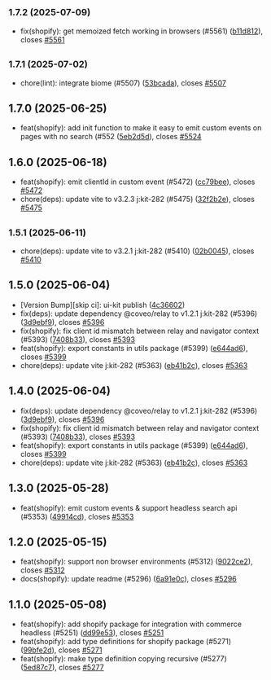 ## <small>1.7.2 (2025-07-09)</small>

* fix(shopify): get memoized fetch working in browsers (#5561) ([b11d812](https://github.com/coveo/ui-kit/commits/b11d812)), closes [#5561](https://github.com/coveo/ui-kit/issues/5561)



## <small>1.7.1 (2025-07-02)</small>

* chore(lint): integrate biome (#5507) ([53bcada](https://github.com/coveo/ui-kit/commits/53bcada)), closes [#5507](https://github.com/coveo/ui-kit/issues/5507)



## 1.7.0 (2025-06-25)

- feat(shopify): add init function to make it easy to emit custom events on pages with no search (#552 ([5eb2d5d](https://github.com/coveo/ui-kit/commits/5eb2d5d)), closes [#5524](https://github.com/coveo/ui-kit/issues/5524)

## 1.6.0 (2025-06-18)

- feat(shopify): emit clientId in custom event (#5472) ([cc79bee](https://github.com/coveo/ui-kit/commits/cc79bee)), closes [#5472](https://github.com/coveo/ui-kit/issues/5472)
- chore(deps): update vite to v3.2.3 j:kit-282 (#5475) ([32f2b2e](https://github.com/coveo/ui-kit/commits/32f2b2e)), closes [#5475](https://github.com/coveo/ui-kit/issues/5475)

## <small>1.5.1 (2025-06-11)</small>

- chore(deps): update vite to v3.2.1 j:kit-282 (#5410) ([02b0045](https://github.com/coveo/ui-kit/commits/02b0045)), closes [#5410](https://github.com/coveo/ui-kit/issues/5410)

## 1.5.0 (2025-06-04)

- [Version Bump][skip ci]: ui-kit publish ([4c36602](https://github.com/coveo/ui-kit/commits/4c36602))
- fix(deps): update dependency @coveo/relay to v1.2.1 j:kit-282 (#5396) ([3d9ebf9](https://github.com/coveo/ui-kit/commits/3d9ebf9)), closes [#5396](https://github.com/coveo/ui-kit/issues/5396)
- fix(shopify): fix client id mismatch between relay and navigator context (#5393) ([7408b33](https://github.com/coveo/ui-kit/commits/7408b33)), closes [#5393](https://github.com/coveo/ui-kit/issues/5393)
- feat(shopify): export constants in utils package (#5399) ([e644ad6](https://github.com/coveo/ui-kit/commits/e644ad6)), closes [#5399](https://github.com/coveo/ui-kit/issues/5399)
- chore(deps): update vite j:kit-282 (#5363) ([eb41b2c](https://github.com/coveo/ui-kit/commits/eb41b2c)), closes [#5363](https://github.com/coveo/ui-kit/issues/5363)

## 1.4.0 (2025-06-04)

- fix(deps): update dependency @coveo/relay to v1.2.1 j:kit-282 (#5396) ([3d9ebf9](https://github.com/coveo/ui-kit/commits/3d9ebf9)), closes [#5396](https://github.com/coveo/ui-kit/issues/5396)
- fix(shopify): fix client id mismatch between relay and navigator context (#5393) ([7408b33](https://github.com/coveo/ui-kit/commits/7408b33)), closes [#5393](https://github.com/coveo/ui-kit/issues/5393)
- feat(shopify): export constants in utils package (#5399) ([e644ad6](https://github.com/coveo/ui-kit/commits/e644ad6)), closes [#5399](https://github.com/coveo/ui-kit/issues/5399)
- chore(deps): update vite j:kit-282 (#5363) ([eb41b2c](https://github.com/coveo/ui-kit/commits/eb41b2c)), closes [#5363](https://github.com/coveo/ui-kit/issues/5363)

## 1.3.0 (2025-05-28)

- feat(shopify): emit custom events & support headless search api (#5353) ([49914cd](https://github.com/coveo/ui-kit/commits/49914cd)), closes [#5353](https://github.com/coveo/ui-kit/issues/5353)

## 1.2.0 (2025-05-15)

- feat(shopify): support non browser environments (#5312) ([9022ce2](https://github.com/coveo/ui-kit/commits/9022ce2)), closes [#5312](https://github.com/coveo/ui-kit/issues/5312)
- docs(shopify): update readme (#5296) ([6a91e0c](https://github.com/coveo/ui-kit/commits/6a91e0c)), closes [#5296](https://github.com/coveo/ui-kit/issues/5296)

## 1.1.0 (2025-05-08)

- feat(shopify): add shopify package for integration with commerce headless (#5251) ([dd99e53](https://github.com/coveo/ui-kit/commits/dd99e53)), closes [#5251](https://github.com/coveo/ui-kit/issues/5251)
- feat(shopify): add type definitions for shopify package (#5271) ([99bfe2d](https://github.com/coveo/ui-kit/commits/99bfe2d)), closes [#5271](https://github.com/coveo/ui-kit/issues/5271)
- feat(shopify): make type definition copying recursive (#5277) ([5ed87c7](https://github.com/coveo/ui-kit/commits/5ed87c7)), closes [#5277](https://github.com/coveo/ui-kit/issues/5277)
